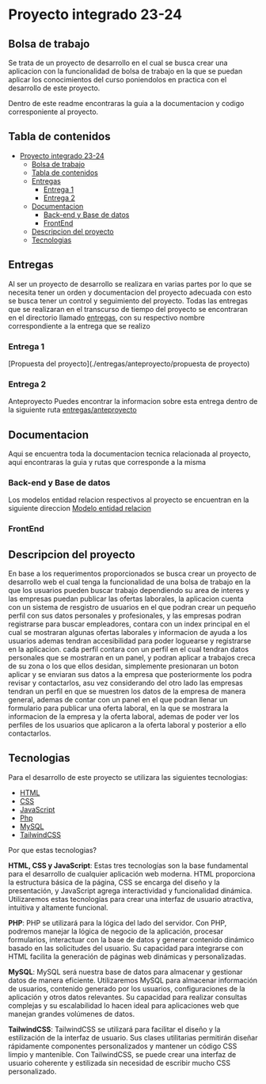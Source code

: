 # Proyecto integrado 23-24

## Bolsa de trabajo

Se trata de un proyecto de desarrollo en el cual se busca crear una aplicacion con la funcionalidad de bolsa de trabajo en la que se puedan aplicar los conocimientos del curso poniendolos en practica con el desarrollo de este proyecto.

Dentro de este readme encontraras la guia a la documentacion y codigo corresponiente al proyecto.

## Tabla de contenidos

- [Proyecto integrado 23-24](#proyecto-integrado-23-24)
  - [Bolsa de trabajo](#bolsa-de-trabajo)
  - [Tabla de contenidos](#tabla-de-contenidos)
  - [Entregas](#entregas)
    - [Entrega 1](#entrega-1)
    - [Entrega 2](#entrega-2)
  - [Documentacion](#documentacion)
    - [Back-end y Base de datos](#back-end-y-base-de-datos)
    - [FrontEnd](#frontend)
  - [Descripcion del proyecto](#descripcion-del-proyecto)
  - [Tecnologias](#tecnologias)

## Entregas

Al ser un proyecto de desarrollo se realizara en varias partes por lo que se necesita tener un orden y documentacion del proyecto adecuada con esto se busca tener un control y seguimiento del proyecto.
Todas las entregas que se realizaran en el transcurso de tiempo del proyecto se encontraran en el directorio llamado [entregas](./entregas/), con su respectivo nombre correspondiente a la entrega que se realizo

### Entrega 1

[Propuesta del proyecto](./entregas/anteproyecto/propuesta de proyecto)

### Entrega 2

Anteproyecto
Puedes encontrar la informacion sobre esta entrega dentro de la siguiente ruta [entregas/anteproyecto](./entregas/anteproyecto/)

## Documentacion

Aqui se encuentra toda la documentacion tecnica relacionada al proyecto, aqui encontraras la guia y rutas que corresponde a la misma

### Back-end y Base de datos

Los modelos entidad relacion respectivos al proyecto se encuentran en la siguiente direccion [Modelo entidad relacion](./entregas/anteproyecto/modelo-ER/README.md)

### FrontEnd

## Descripcion del proyecto

En base a los requerimentos proporcionados se busca crear un proyecto de desarrollo web el cual tenga la funcionalidad de una bolsa de trabajo en la que los usuarios pueden buscar trabajo dependiendo su area de interes y las empresas puedan publicar las ofertas laborales, la aplicacion cuenta con un sistema de resgistro de usuarios en el que podran crear un pequeño perfil con sus datos personales y profesionales, y las empresas podran registrarse para buscar empleadores, contara con un index principal en el cual
se mostraran algunas ofertas laborales y informacion de ayuda a los usuarios ademas tendran accesibilidad para poder loguearse y registrarse en la aplicacion.
cada perfil contara con un perfil en el cual tendran datos personales que se mostraran en un panel, y podran aplicar a trabajos creca de su zona o los que ellos desidan, simplemente presionaran un boton aplicar y se enviaran sus datos a la empresa que posteriormente los podra revisar y contactarlos, asu vez considerando del otro lado las empresas tendran un perfil en que se muestren los datos de la empresa de manera general, ademas de contar con un panel en el que podran llenar un formulario para publicar una oferta laboral, en la que se mostrara la informacion de la empresa y la oferta laboral, ademas de poder ver los perfiles de los usuarios que aplicaron a la oferta laboral y posterior a ello contactarlos.

## Tecnologias

Para el desarrollo de este proyecto se utilizara las siguientes tecnologias:

- [HTML](https://developer.mozilla.org/en-US/docs/Web/HTML)
- [CSS](https://developer.mozilla.org/en-US/docs/Web/CSS)
- [JavaScript](https://developer.mozilla.org/en-US/docs/Web/JavaScript)
- [Php](https://www.php.net/)
- [MySQL](https://www.mysql.com/)
- [TailwindCSS](https://tailwindcss.com/)

Por que estas tecnologias?

**HTML, CSS y JavaScript**:
Estas tres tecnologías son la base fundamental para el desarrollo de cualquier aplicación web moderna.
HTML proporciona la estructura básica de la página, CSS se encarga del diseño y la presentación, y JavaScript agrega interactividad y funcionalidad dinámica. Utilizaremos estas tecnologías para crear una interfaz de usuario atractiva, intuitiva y altamente funcional.

**PHP**: PHP se utilizará para la lógica del lado del servidor. Con PHP, podremos manejar la lógica de negocio de la aplicación, procesar formularios, interactuar con la base de datos y generar contenido dinámico basado en las solicitudes del usuario. Su capacidad para integrarse con HTML facilita la generación de páginas web dinámicas y personalizadas.

**MySQL**: MySQL será nuestra base de datos para almacenar y gestionar datos de manera eficiente. Utilizaremos MySQL para almacenar información de usuarios, contenido generado por los usuarios, configuraciones de la aplicación y otros datos relevantes. Su capacidad para realizar consultas complejas y su escalabilidad lo hacen ideal para aplicaciones web que manejan grandes volúmenes de datos.

**TailwindCSS**: TailwindCSS se utilizará para facilitar el diseño y la estilización de la interfaz de usuario. Sus clases utilitarias permitirán diseñar rápidamente componentes personalizados y mantener un código CSS limpio y mantenible. Con TailwindCSS, se puede crear una interfaz de usuario coherente y estilizada sin necesidad de escribir mucho CSS personalizado.
